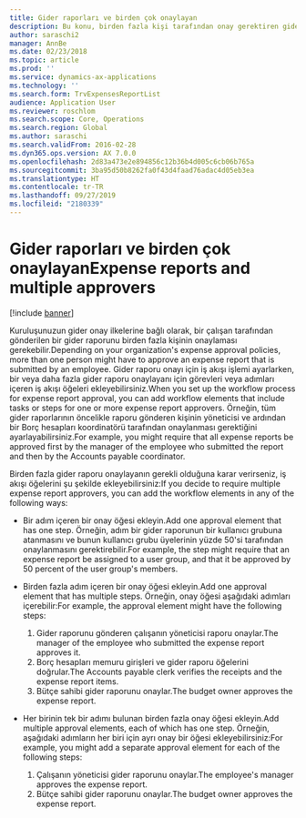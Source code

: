 ```yaml
---
title: Gider raporları ve birden çok onaylayan
description: Bu konu, birden fazla kişi tarafından onay gerektiren gider raporları hakkında bilgi sağlar.
author: saraschi2
manager: AnnBe
ms.date: 02/23/2018
ms.topic: article
ms.prod: ''
ms.service: dynamics-ax-applications
ms.technology: ''
ms.search.form: TrvExpensesReportList
audience: Application User
ms.reviewer: roschlom
ms.search.scope: Core, Operations
ms.search.region: Global
ms.author: saraschi
ms.search.validFrom: 2016-02-28
ms.dyn365.ops.version: AX 7.0.0
ms.openlocfilehash: 2d83a473e2e894856c12b36b4d005c6cb06b765a
ms.sourcegitcommit: 3ba95d50b8262fa0f43d4faad76adac4d05eb3ea
ms.translationtype: HT
ms.contentlocale: tr-TR
ms.lasthandoff: 09/27/2019
ms.locfileid: "2180339"
---
```

# <a name="expense-reports-and-multiple-approvers"></a><span data-ttu-id="b79df-103">Gider raporları ve birden çok onaylayan</span><span class="sxs-lookup"><span data-stu-id="b79df-103">Expense reports and multiple approvers</span></span>

[!include [banner](../includes/banner.md)]

<span data-ttu-id="b79df-104">Kuruluşunuzun gider onay ilkelerine bağlı olarak, bir çalışan tarafından gönderilen bir gider raporunu birden fazla kişinin onaylaması gerekebilir.</span><span class="sxs-lookup"><span data-stu-id="b79df-104">Depending on your organization's expense approval policies, more than one person might have to approve an expense report that is submitted by an employee.</span></span> <span data-ttu-id="b79df-105">Gider raporu onayı için iş akışı işlemi ayarlarken, bir veya daha fazla gider raporu onaylayanı için görevleri veya adımları içeren iş akışı öğeleri ekleyebilirsiniz.</span><span class="sxs-lookup"><span data-stu-id="b79df-105">When you set up the workflow process for expense report approval, you can add workflow elements that include tasks or steps for one or more expense report approvers.</span></span> <span data-ttu-id="b79df-106">Örneğin, tüm gider raporlarının öncelikle raporu gönderen kişinin yöneticisi ve ardından bir Borç hesapları koordinatörü tarafından onaylanması gerektiğini ayarlayabilirsiniz.</span><span class="sxs-lookup"><span data-stu-id="b79df-106">For example, you might require that all expense reports be approved first by the manager of the employee who submitted the report and then by the Accounts payable coordinator.</span></span>

<span data-ttu-id="b79df-107">Birden fazla gider raporu onaylayanın gerekli olduğuna karar verirseniz, iş akışı öğelerini şu şekilde ekleyebilirsiniz:</span><span class="sxs-lookup"><span data-stu-id="b79df-107">If you decide to require multiple expense report approvers, you can add the workflow elements in any of the following ways:</span></span>

- <span data-ttu-id="b79df-108">Bir adım içeren bir onay öğesi ekleyin.</span><span class="sxs-lookup"><span data-stu-id="b79df-108">Add one approval element that has one step.</span></span> <span data-ttu-id="b79df-109">Örneğin, adım bir gider raporunun bir kullanıcı grubuna atanmasını ve bunun kullanıcı grubu üyelerinin yüzde 50'si tarafından onaylanmasını gerektirebilir.</span><span class="sxs-lookup"><span data-stu-id="b79df-109">For example, the step might require that an expense report be assigned to a user group, and that it be approved by 50 percent of the user group's members.</span></span>
- <span data-ttu-id="b79df-110">Birden fazla adım içeren bir onay öğesi ekleyin.</span><span class="sxs-lookup"><span data-stu-id="b79df-110">Add one approval element that has multiple steps.</span></span> <span data-ttu-id="b79df-111">Örneğin, onay öğesi aşağıdaki adımları içerebilir:</span><span class="sxs-lookup"><span data-stu-id="b79df-111">For example, the approval element might have the following steps:</span></span>

    1. <span data-ttu-id="b79df-112">Gider raporunu gönderen çalışanın yöneticisi raporu onaylar.</span><span class="sxs-lookup"><span data-stu-id="b79df-112">The manager of the employee who submitted the expense report approves it.</span></span>
    2. <span data-ttu-id="b79df-113">Borç hesapları memuru girişleri ve gider raporu öğelerini doğrular.</span><span class="sxs-lookup"><span data-stu-id="b79df-113">The Accounts payable clerk verifies the receipts and the expense report items.</span></span>
    3. <span data-ttu-id="b79df-114">Bütçe sahibi gider raporunu onaylar.</span><span class="sxs-lookup"><span data-stu-id="b79df-114">The budget owner approves the expense report.</span></span>

- <span data-ttu-id="b79df-115">Her birinin tek bir adımı bulunan birden fazla onay öğesi ekleyin.</span><span class="sxs-lookup"><span data-stu-id="b79df-115">Add multiple approval elements, each of which has one step.</span></span> <span data-ttu-id="b79df-116">Örneğin, aşağıdaki adımların her biri için ayrı onay bir öğesi ekleyebilirsiniz:</span><span class="sxs-lookup"><span data-stu-id="b79df-116">For example, you might add a separate approval element for each of the following steps:</span></span>

    1. <span data-ttu-id="b79df-117">Çalışanın yöneticisi gider raporunu onaylar.</span><span class="sxs-lookup"><span data-stu-id="b79df-117">The employee's manager approves the expense report.</span></span>
    2. <span data-ttu-id="b79df-118">Bütçe sahibi gider raporunu onaylar.</span><span class="sxs-lookup"><span data-stu-id="b79df-118">The budget owner approves the expense report.</span></span>
